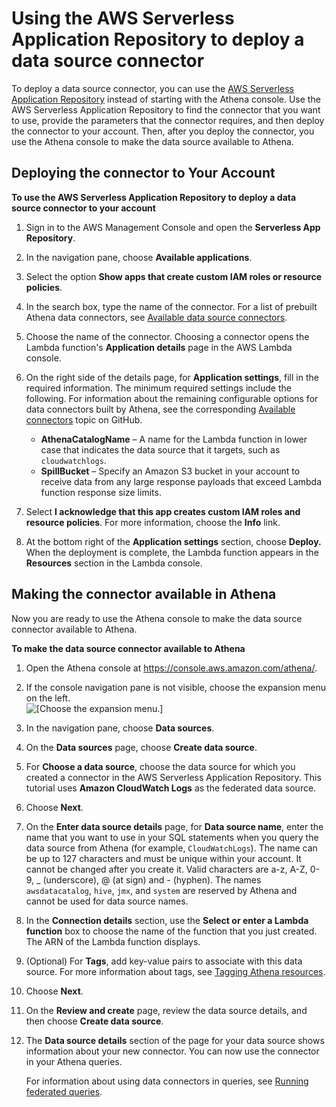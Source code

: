 # Using the AWS Serverless Application Repository to deploy a data source connector<a name="connect-data-source-serverless-app-repo"></a>

To deploy a data source connector, you can use the [AWS Serverless Application Repository](https://aws.amazon.com/serverless/serverlessrepo/) instead of starting with the Athena console\. Use the AWS Serverless Application Repository to find the connector that you want to use, provide the parameters that the connector requires, and then deploy the connector to your account\. Then, after you deploy the connector, you use the Athena console to make the data source available to Athena\.

## Deploying the connector to Your Account<a name="connect-data-source-serverless-app-repo-deploying"></a>

**To use the AWS Serverless Application Repository to deploy a data source connector to your account**

1. Sign in to the AWS Management Console and open the **Serverless App Repository**\.

1. In the navigation pane, choose **Available applications**\.

1. Select the option **Show apps that create custom IAM roles or resource policies**\.

1. In the search box, type the name of the connector\. For a list of prebuilt Athena data connectors, see [Available data source connectors](connectors-available.md)\.

1. Choose the name of the connector\. Choosing a connector opens the Lambda function's **Application details** page in the AWS Lambda console\.

1. On the right side of the details page, for **Application settings**, fill in the required information\. The minimum required settings include the following\. For information about the remaining configurable options for data connectors built by Athena, see the corresponding [Available connectors](https://github.com/awslabs/aws-athena-query-federation/wiki/Available-Connectors) topic on GitHub\.
   + **AthenaCatalogName** – A name for the Lambda function in lower case that indicates the data source that it targets, such as `cloudwatchlogs`\.
   + **SpillBucket** – Specify an Amazon S3 bucket in your account to receive data from any large response payloads that exceed Lambda function response size limits\.

1. Select **I acknowledge that this app creates custom IAM roles and resource policies**\. For more information, choose the **Info** link\.

1. At the bottom right of the **Application settings** section, choose **Deploy\.** When the deployment is complete, the Lambda function appears in the **Resources** section in the Lambda console\.

## Making the connector available in Athena<a name="connect-data-source-serverless-app-repo-making-the-connector-available-in-athena"></a>

Now you are ready to use the Athena console to make the data source connector available to Athena\.

**To make the data source connector available to Athena**

1. Open the Athena console at [https://console\.aws\.amazon\.com/athena/](https://console.aws.amazon.com/athena/home)\.

1. If the console navigation pane is not visible, choose the expansion menu on the left\.  
![\[Choose the expansion menu.\]](http://docs.aws.amazon.com/athena/latest/ug/images/polaris-nav-pane-expansion.png)

1. In the navigation pane, choose **Data sources**\.

1. On the **Data sources** page, choose **Create data source**\.

1. For **Choose a data source**, choose the data source for which you created a connector in the AWS Serverless Application Repository\. This tutorial uses **Amazon CloudWatch Logs** as the federated data source\.

1. Choose **Next**\.

1. On the **Enter data source details** page, for **Data source name**, enter the name that you want to use in your SQL statements when you query the data source from Athena \(for example, `CloudWatchLogs`\)\. The name can be up to 127 characters and must be unique within your account\. It cannot be changed after you create it\. Valid characters are a\-z, A\-Z, 0\-9, \_ \(underscore\), @ \(at sign\) and \- \(hyphen\)\. The names `awsdatacatalog`, `hive`, `jmx`, and `system` are reserved by Athena and cannot be used for data source names\. 

1. In the **Connection details** section, use the **Select or enter a Lambda function** box to choose the name of the function that you just created\. The ARN of the Lambda function displays\.

1. \(Optional\) For **Tags**, add key\-value pairs to associate with this data source\. For more information about tags, see [Tagging Athena resources](tags.md)\.

1. Choose **Next**\.

1. On the **Review and create** page, review the data source details, and then choose **Create data source**\. 

1. The **Data source details** section of the page for your data source shows information about your new connector\. You can now use the connector in your Athena queries\. 

   For information about using data connectors in queries, see [Running federated queries](running-federated-queries.md)\.